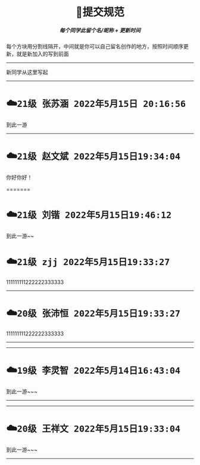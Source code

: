 <h1 align="center"> 🚀提交规范 </h1>
<h5 align="center">每个同学此留个名/昵称 + 更新时间</h5>
每个方块用分割线隔开，中间就是你可以自己留名创作的地方，按照时间顺序更新，就是新加入的写到前面

---

新同学从这里写起



---

# ☁️`21级 张苏涵 2022年5月15日 20:16:56` 

到此一游

---

# 

# ☁️`21级 赵文斌 2022年5月15日19:34:04` 
你好你好！

=======

# ☁️`21级 刘锴 2022年5月15日19:46:12` 
到此一游~~

# ☁️`21级 zjj 2022年5月15日19:33:27` 
111111111222222333333

---
# ☁️`20级 张沛恒 2022年5月15日19:33:27` 
111111111222222333333

---

---

# ☁️`19级 李灵智 2022年5月14日16:43:04`

到此一游~~~

---

---

# ☁️`20级 王祥文 2022年5月15日19:33:04`

到此一游~~~

---
